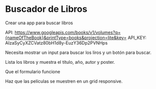 # Buscador de Libros

Crear una app para buscar libros

API: https://www.googleapis.com/books/v1/volumes?q={nameOfTheBook}&printType=books&projection=lite&key=
API_KEY: AIzaSyCyXZCVatz80bH1d8y-EuzY36Dp2PVNHps

Necesita mostrar un input para buscar los liros y un botón para buscar.

Lista los libros y muestra el título, año, autor y poster.

Que el formulario funcione

Haz que las películas se muestren en un grid responsive.
